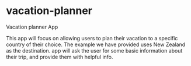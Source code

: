 # vacation-planner
Vacation planner App

This app will focus on allowing users to plan their vacation to a specific country of their choice. The example we have provided uses New Zealand as the destination. app will ask the user for some basic information about their trip, and provide them with helpful info.

